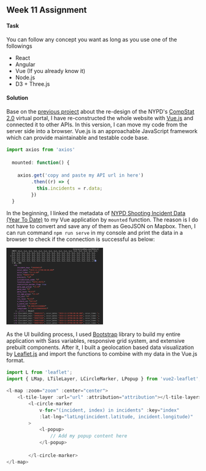 ## Week 11 Assignment

#### Task
You can follow any concept you want as long as you use one of the followings
* React
* Angular
* Vue (If you already know it)
* Node.js
* D3 + Three.js

#### Solution
Base on the [previous project](https://github.com/yujunmjiang/WebAdvanced_Spring2020_jiany023/tree/master/week8_hw) about the re-design of the NYPD's [CompStat 2.0](https://compstat.nypdonline.org/2e5c3f4b-85c1-4635-83c6-22b27fe7c75c/view/89) virtual portal, I have re-constructed the whole website with [Vue.js](https://vuejs.org/) and connected it to other APIs. In this version, I can move my code from the server side into a browser. Vue.js is an approachable JavaScript framework which can provide maintainable and testable code base.

```JavaScript
import axios from 'axios'

  mounted: function() {

    axios.get('copy and paste my API url in here')
         .then((r) => {
           this.incidents = r.data;
         })
  }
```

In the beginning, I linked the metadata of [NYPD Shooting Incident Data (Year To Date)](https://data.cityofnewyork.us/Public-Safety/NYPD-Shooting-Incident-Data-Year-To-Date-/5ucz-vwe8) to my Vue application by `mounted` function. The reason is I do not have to convert and save any of them as GeoJSON on Mapbox. Then, I can run command `npm run serve` in my console and print the data in a browser to check if the connection is successful as below:

<img src="https://github.com/yujunmjiang/WebAdvanced_Spring2020_jiany023/blob/master/week11_hw/image/Screen%20Shot%202020-04-26%20at%206.49.09%20PM.png" width="50%"/>

As the UI building process, I used [Bootstrap](https://getbootstrap.com/) library to build my entire application with Sass variables, responsive grid system, and extensive prebuilt components. After it, I built a geolocation based data visualization by [Leaflet.js](https://leafletjs.com/) and import the functions to combine with my data in the Vue.js format.

```JavaScript
import L from 'leaflet';
import { LMap, LTileLayer, LCircleMarker, LPopup } from 'vue2-leaflet';
```

```JavaScript
<l-map :zoom="zoom" :center="center">
    <l-tile-layer :url="url" :attribution="attribution"></l-tile-layer>
        <l-circle-marker 
            v-for="(incident, index) in incidents" :key="index"
            :lat-lng="latLng(incident.latitude, incident.longitude)"
        >
            <l-popup>
                // Add my popup content here
            </l-popup>
            
        </l-circle-marker>
</l-map>
```

